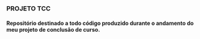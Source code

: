 ### PROJETO TCC

#### Repositório destinado a todo código produzido durante o andamento do meu projeto de conclusão de curso.
